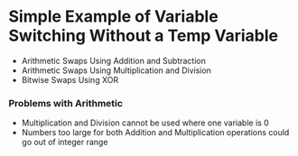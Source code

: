 # Simple Example of Variable Switching Without a Temp Variable

* Arithmetic Swaps Using Addition and Subtraction
* Arithmetic Swaps Using Multiplication and Division
* Bitwise Swaps Using XOR

### Problems with Arithmetic
* Multiplication and Division cannot be used where one variable is 0
* Numbers too large for both Addition and Multiplication operations could go out of integer range